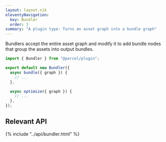 ```yaml
---
layout: layout.njk
eleventyNavigation:
  key: Bundler
  order: 3
summary: "A plugin type: Turns an asset graph into a bundle graph"
---
```


Bundlers accept the entire asset graph and modify it to add bundle nodes that group the assets
into output bundles.

```js
import { Bundler } from "@parcel/plugin";

export default new Bundler({
  async bundle({ graph }) {
    // ...
  },

  async optimize({ graph }) {
    // ...
  },
});
```

## Relevant API

{% include "../api/bundler.html" %}
